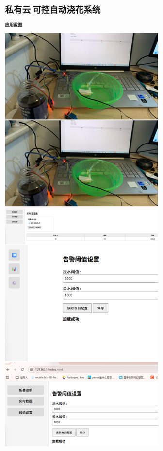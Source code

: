 ﻿# 私有云 可控自动浇花系统

#### 应用截图
<p align="center">
  <img src="https://github.com/msfm2018/pump/blob/main/1.jpg?raw=true">
   <img src="https://github.com/msfm2018/pump/blob/main/2.jpg?raw=true">
   <img src="https://github.com/msfm2018/pump/blob/main/3?raw=true">
   <img src="https://github.com/msfm2018/pump/blob/main/4?raw=true">
   <img src="https://github.com/msfm2018/pump/blob/main/5?raw=true">
</p>


